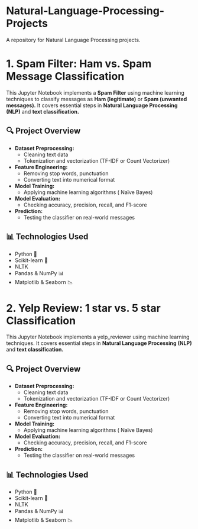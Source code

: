 # Natural-Language-Processing-Projects
A repository for Natural Language Processing projects.

# 1. Spam Filter: Ham vs. Spam Message Classification

This Jupyter Notebook implements a **Spam Filter** using machine learning techniques to classify messages as **Ham (legitimate)** or **Spam (unwanted messages).** It covers essential steps in **Natural Language Processing (NLP)** and **text classification.**

## 🔍 Project Overview

- **Dataset Preprocessing:**  
  - Cleaning text data  
  - Tokenization and vectorization (TF-IDF or Count Vectorizer)  
- **Feature Engineering:**  
  - Removing stop words, punctuation  
  - Converting text into numerical format  
- **Model Training:**  
  - Applying machine learning algorithms ( Naïve Bayes)  
- **Model Evaluation:**  
  - Checking accuracy, precision, recall, and F1-score  
- **Prediction:**  
  - Testing the classifier on real-world messages  

## 📊 Technologies Used  
- Python 🐍  
- Scikit-learn 🤖  
- NLTK 
- Pandas & NumPy 📊  
- Matplotlib & Seaborn 📉  

# 2. Yelp Review: 1 star vs. 5 star Classification

This Jupyter Notebook implements a yelp_reviewer using machine learning techniques. It covers essential steps in **Natural Language Processing (NLP)** and **text classification.**

## 🔍 Project Overview

- **Dataset Preprocessing:**  
  - Cleaning text data  
  - Tokenization and vectorization (TF-IDF or Count Vectorizer)  
- **Feature Engineering:**  
  - Removing stop words, punctuation  
  - Converting text into numerical format  
- **Model Training:**  
  - Applying machine learning algorithms ( Naïve Bayes)  
- **Model Evaluation:**  
  - Checking accuracy, precision, recall, and F1-score  
- **Prediction:**  
  - Testing the classifier on real-world messages  

## 📊 Technologies Used  
- Python 🐍  
- Scikit-learn 🤖  
- NLTK 
- Pandas & NumPy 📊  
- Matplotlib & Seaborn 📉  
